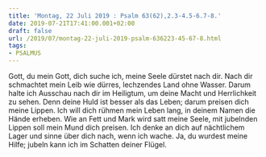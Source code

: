 ```yaml
---
title: 'Montag, 22 Juli 2019 : Psalm 63(62),2.3-4.5-6.7-8.'
date: 2019-07-21T17:41:00.001+02:00
draft: false
url: /2019/07/montag-22-juli-2019-psalm-636223-45-67-8.html
tags: 
- PSALMUS
---
```


Gott, du mein Gott, dich suche ich, meine Seele dürstet nach dir. Nach dir schmachtet mein Leib wie dürres, lechzendes Land ohne Wasser. Darum halte ich Ausschau nach dir im Heiligtum, um deine Macht und Herrlichkeit zu sehen. Denn deine Huld ist besser als das Leben; darum preisen dich meine Lippen. Ich will dich rühmen mein Leben lang, in deinem Namen die Hände erheben. Wie an Fett und Mark wird satt meine Seele, mit jubelnden Lippen soll mein Mund dich preisen. Ich denke an dich auf nächtlichem Lager und sinne über dich nach, wenn ich wache. Ja, du wurdest meine Hilfe; jubeln kann ich im Schatten deiner Flügel.